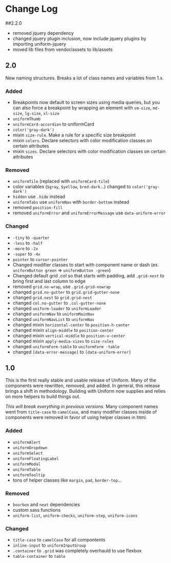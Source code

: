 # Change Log

##2.2.0
- removed jquery dependency
- changed jquery plugin inclusion, now include jquery plugins by importing uniform-jquery
- moved lib files from vendor/assets to lib/assets


## 2.0
New naming structures. Breaks a lot of class names and variables from 1.x.

### Added
- Breakpoints now default to screen sizes using media queries, but you can also force a breakpoint by wrapping an element with `sm-size`, `md-size`, `lg-size`, `xl-size`
- `uniformThumb`
- `uniformCard-accordion` to uniformCard
- `color('gray-dark')`
- mixin `size-rule`. Make a rule for a specific size breakpoint
- mixin `colors`. Declare selectors with color modification classes on certain attributes
- mixin `sizes`. Declare selectors with color modification classes on certain attributes

### Removed
- `uniformTile` (replaced with `uniformCard-tile`)
- color variables (`$gray`, `$yellow`, `$red-dark`...) changed to `color('gray-dark')`
- `hidden` use `.hide` instead
- `uniformTabs` use `uniformNav` with `border-bottom` instead
- removed `position-fill`
- removed `uniformError` and `uniformErrorMessage` use `data-uniform-error`

### Changed
- `-tiny` to `-quarter`
- `-less` to `-half`
- `-more` to `-2x`
- `-super` to `-4x`
- `pointer` to `cursor-pointer`
- Changed modifier classes to start with component name or dash (ex. `uniformButton green` => `uniformButton -green`)
- Changed default grid .col so that starts with padding, add `.grid-nest` to bring first and last column to edge
- removed `grid.no-wrap`, use `.grid.grid-nowrap`
- changed `grid.no-gutter` to `grid.grid-gutter-none`
- changed `grid.nest` to `grid.grid-nest`
- changed `col.no-gutter` to `.col-gutter-none`
- changed `uniform-loader` to `uniformLoader`
- changed `uniformNav` to `uniformMainNav`
- changed `uniformNavList` to `uniformNav`
- changed mixin `horizontal-center` to `position-h-center`
- changed mixin `align-middle` to `position-center`
- changed mixin `vertical-middle` to `position-v-center`
- changed mixin `apply-media-sizes` to `size-rules`
- changed `uniformForm-table` to `uniformForm -table`
- changed `[data-error-message]` to `[data-uniform-error]`


## 1.0
This is the first really stable and usable release of Uniform. Many of the components were rewritten, removed, and added. In general, this release brings a shift in methodology. Building with Uniform now supplies and relies on more helpers to build things out.

*This will break everything in previous versions.* Many component names went from `title-case` to `camelCase`, and many modifier classes inside of components were removed in favor of using helper classes in html.

### Added
- `uniformAlert`
- `uniformDropdown`
- `uniformSelect`
- `uniformFloatingLabel`
- `uniformModal`
- `uniformTable`
- `uniformTooltip`
- tons of helper classes like `margin`, `pad`, `border-top`...

### Removed
- `bourbon` and `neat` dependencies
- custom sass functions
- `uniform-list`, `uniform-checks`, `uniform-step`, `uniform-icons`

### Changed
- `title-case` to `camelCase` for all compontents
- `inline-input` to `uniformInputGroup`
- `.container` to `.grid` was completely overhauld to use flexbox
- `table-container` to `table`
